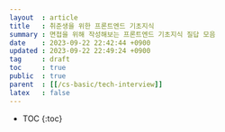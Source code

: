```yaml
---
layout  : article
title   : 취준생을 위한 프론트엔드 기초지식
summary : 면접을 위해 작성해보는 프론트엔드 기초지식 질답 모음
date    : 2023-09-22 22:42:44 +0900
updated : 2023-09-22 22:49:24 +0900
tag     : draft
toc     : true
public  : true
parent  : [[/cs-basic/tech-interview]]
latex   : false
---
```

* TOC
{:toc}
